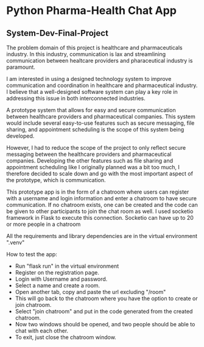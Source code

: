 # Python Pharma-Health Chat App 

## System-Dev-Final-Project
The problem domain of this project is healthcare and pharmaceuticals industry. In this industry, communication is lax and streamlining communication between healtcare providers and pharaceutical industry is paramount.

I am interested in using a designed technology system to improve communication and coordination in healthcare and pharmaceutical industry. I believe that a well-designed software system can play a key role in addressing this issue in both interconnected industries.

A prototype system that allows for easy and secure communication between healthcare providers and pharmaceutical companies. This system would include several easy-to-use features such as secure messaging, file sharing, and appointment scheduling is the scope of this system being developed.

However, I had to reduce the scope of the project to only reflect secure messaging between the healthcare providers and pharmaceutical companies. Developing the other features such as file sharing and appointment scheduling like I originally planned was a bit too much, I therefore decided to scale down and go with the most important aspect of the prototype, which is communication. 

This prototype app is in the form of a chatroom where users can register with a username and login information and enter a chatroom to have secure communication. If no chatroom exists, one can be created and the code can be given to other participants to join the chat room as well. I used socketio framework in Flask to execute this connection. Socketio can have up to 20 or more people in a chatroom 

All the requirements and library dependencies are in the virtual environment ".venv"

How to test the app:
-  Run "flask run" in the virtual environment
-  Register on the registration page.
-  Login with Username and password.
-  Select a name and create a room.
-  Open another tab, copy and paste the url excluding "/room"
-  This will go back to the chatroom where you have the option to create or join chatroom.
-  Select "join chatroom" and put in the code generated from the created chatroom.
-  Now two windows should be opened, and two people should be able to chat with each other. 
-  To exit, just close the chatroom window.